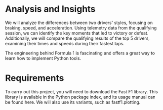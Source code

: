 # Analysis and Insights
We will analyze the differences between two drivers' styles, focusing on braking, speed, and acceleration. Using telemetry data from the qualifying session, we can identify the key moments that led to  victory or defeat. Additionally, we will compare the qualifying results of the top 5 drivers, examining their times and speeds during their fastest laps.

The engineering behind Formula 1 is fascinating and offers a great way to learn how to implement Python tools.

# Requirements
To carry out this project, you will need to download the Fast F1 library. This library is available in the Python package index, and its usage manual can be found here. We will also use its variants, such as fastf1.plotting.

